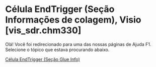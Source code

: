 
# Célula EndTrigger (Seção Informações de colagem), Visio [vis_sdr.chm330]

Olá! Você foi redirecionado para uma das nossas páginas de Ajuda F1. Selecione o tópico que estava procurando abaixo.

[Célula EndTrigger (Seção Glue Info)](http://msdn.microsoft.com/library/8dc6515b-66ab-f1ac-18fd-820209f90991%28Office.15%29.aspx)
